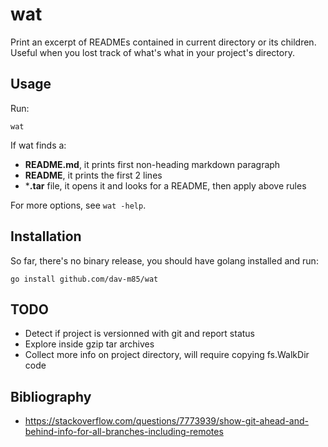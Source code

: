 # wat
Print an excerpt of READMEs contained in current directory or its children. Useful when you lost track of what's what in your project's directory.

## Usage
Run:

    wat

If wat finds a:
- **README.md**, it prints first non-heading markdown paragraph
- **README**, it prints the first 2 lines
- ***.tar** file, it opens it and looks for a README, then apply above rules

For more options, see `wat -help`.

## Installation
So far, there's no binary release, you should have golang installed and run:

    go install github.com/dav-m85/wat

## TODO
- Detect if project is versionned with git and report status
- Explore inside gzip tar archives
- Collect more info on project directory, will require copying fs.WalkDir code

## Bibliography
- https://stackoverflow.com/questions/7773939/show-git-ahead-and-behind-info-for-all-branches-including-remotes
